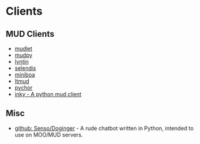 Clients
=======


MUD Clients
-----------

- [mudlet](https://github.com/Aico/mudlet)
- [mudpy](https://code.google.com/p/mudpy/)
- [lyntin](http://lyntin.sourceforge.net/)
- [selendis](https://github.com/teebes/selendis)
- [miniboa](https://code.google.com/p/miniboa/)
- [ltmud](https://code.google.com/p/ltmud/)
- [pychor](https://github.com/redbo/pychor)
- [inky - A python mud client](http://inky.org/blog/?p=10)

## Misc

- [github: Senso/Doginger](https://github.com/Senso/Donginger) - A rude chatbot written in Python, intended to use on MOO/MUD servers.
